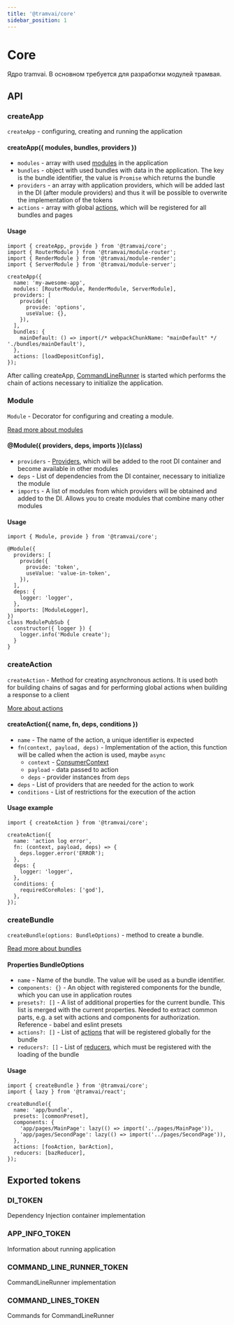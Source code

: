 ```yaml
---
title: '@tramvai/core'
sidebar_position: 1
---
```


# Core

Ядро tramvai. В основном требуется для разработки модулей трамвая.

## API

### createApp


`createApp` - configuring, creating and running the application

#### createApp({ modules, bundles, providers })

- `modules` - array with used [modules](concepts/module.md) in the application
- `bundles` - object with used bundles with data in the application. The key is the bundle identifier, the value is `Promise` which returns the bundle
- `providers` - an array with application providers, which will be added last in the DI (after module providers) and thus it will be possible to overwrite the implementation of the tokens
- `actions` - array with global [actions](concepts/action.md), which will be registered for all bundles and pages

#### Usage

```tsx
import { createApp, provide } from '@tramvai/core';
import { RouterModule } from '@tramvai/module-router';
import { RenderModule } from '@tramvai/module-render';
import { ServerModule } from '@tramvai/module-server';

createApp({
  name: 'my-awesome-app',
  modules: [RouterModule, RenderModule, ServerModule],
  providers: [
    provide({
      provide: 'options',
      useValue: {},
    }),
  ],
  bundles: {
    mainDefault: () => import(/* webpackChunkName: "mainDefault" */ './bundles/mainDefault'),
  },
  actions: [loadDepositConfig],
});
```

After calling createApp, [СommandLineRunner](concepts/command-line-runner.md) is started which performs the chain of actions necessary to initialize the application.

### Module

`Module` - Decorator for configuring and creating a module.

[Read more about modules](concepts/module.md)

#### @Module({ providers, deps, imports })(class)

- `providers` - [Providers](concepts/provider.md), which will be added to the root DI container and become available in other modules
- `deps` - List of dependencies from the DI container, necessary to initialize the module
- `imports` - A list of modules from which providers will be obtained and added to the DI. Allows you to create modules that combine many other modules

#### Usage

```tsx
import { Module, provide } from '@tramvai/core';

@Module({
  providers: [
    provide({
      provide: 'token',
      useValue: 'value-in-token',
    }),
  ],
  deps: {
    logger: 'logger',
  },
  imports: [ModuleLogger],
})
class ModulePubSub {
  constructor({ logger }) {
    logger.info('Module create');
  }
}
```

### createAction

`createAction` - Method for creating asynchronous actions. It is used both for building chains of sagas and for performing global actions when building a response to a client

[More about actions](concepts/action.md)

#### createAction({ name, fn, deps, conditions })

- `name` - The name of the action, a unique identifier is expected
- `fn(context, payload, deps)` - Implementation of the action, this function will be called when the action is used, maybe `async`
  - `context` - [ConsumerContext](references/tokens/common.md#context-tokens-list)
  - `payload` - data passed to action
  - `deps` - provider instances from `deps`
- `deps` - List of providers that are needed for the action to work
- `conditions` - List of restrictions for the execution of the action

#### Usage example

```tsx
import { createAction } from '@tramvai/core';

createAction({
  name: 'action log error',
  fn: (context, payload, deps) => {
    deps.logger.error('ERROR');
  },
  deps: {
    logger: 'logger',
  },
  conditions: {
    requiredCoreRoles: ['god'],
  },
});
```

### createBundle

`createBundle(options: BundleOptions)` - method to create a bundle.

[Read more about bundles](concepts/bundle.md)

#### Properties BundleOptions

- `name` - Name of the bundle. The value will be used as a bundle identifier.
- `components: {}` - An object with registered components for the bundle, which you can use in application routes
- `presets?: []` - A list of additional properties for the current bundle. This list is merged with the current properties. Needed to extract common parts, e.g. a set with actions and components for authorization. Reference - babel and eslint presets
- `actions?: []` - List of [actions](concepts/action.md) that will be registered globally for the bundle
- `reducers?: []` - List of [reducers](references/tramvai/state/base.md), which must be registered with the loading of the bundle

#### Usage

```tsx
import { createBundle } from '@tramvai/core';
import { lazy } from '@tramvai/react';

createBundle({
  name: 'app/bundle',
  presets: [commonPreset],
  components: {
    'app/pages/MainPage': lazy(() => import('../pages/MainPage')),
    'app/pages/SecondPage': lazy(() => import('../pages/SecondPage')),
  },
  actions: [fooAction, barAction],
  reducers: [bazReducer],
});
```

## Exported tokens

### DI_TOKEN

Dependency Injection container implementation

### APP_INFO_TOKEN

Information about running application

### COMMAND_LINE_RUNNER_TOKEN

CommandLineRunner implementation

### COMMAND_LINES_TOKEN

Commands for CommandLineRunner
